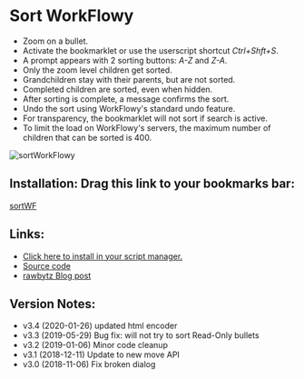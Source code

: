 # Sort WorkFlowy
- Zoom on a bullet.
- Activate the bookmarklet or use the userscript shortcut *Ctrl+Shft+S*.
- A prompt appears with 2 sorting buttons: *A-Z* and *Z-A*.
- Only the zoom level children get sorted.
- Grandchildren stay with their parents, but are not sorted.
- Completed children are sorted, even when hidden.
- After sorting is complete, a message confirms the sort.
- Undo the sort using WorkFlowy's standard undo feature.
- For transparency, the bookmarklet will not sort if search is active.
- To limit the load on WorkFlowy's servers, the maximum number of children that can be sorted is 400.

![sortWorkFlowy](https://i.imgur.com/oouWrha.png)

## Installation: Drag this link to your bookmarks bar:

<a href="javascript:(function sortWF_3_4(maxChildren=400){function toastMsg(str,sec,err){WF.showMessage(str,err);setTimeout(WF.hideMessage,(sec||2)*1e3)}function sortAndMove(items,reverse){WF.hideDialog();setTimeout(()=&gt;{items.sort((a,b)=&gt;reverse?b.getNameInPlainText().localeCompare(a.getNameInPlainText()):a.getNameInPlainText().localeCompare(b.getNameInPlainText()));WF.editGroup(()=&gt;{items.forEach((item,i)=&gt;{if(item.getPriority()!==i)WF.moveItems([item],parent,i)})});WF.editItemName(parent);toastMsg(`Sorted ${reverse?&quot;Z-A.&quot;:&quot;A-Z.&quot;}`,1)},50)}const htmlEscText=str=&gt;str.replace(/&amp;/g,&quot;&amp;amp;&quot;).replace(/&gt;/g,&quot;&amp;gt;&quot;).replace(/&lt;/g,&quot;&amp;lt;&quot;).replace(/&quot;/g,&quot;&amp;quot;&quot;);function showSortDialog(bodyHtml,title,button1,button2){const style='.btnX{font-size:18px;background-color:#49baf2;border:2px solid;border-radius:20px;color:#fff;padding:5px 15px;margin-top:16px;margin-right:16px}.btnX:focus{border-color:#c4c4c4}';const buttons=`&lt;div&gt;&lt;button type=&quot;button&quot; class=&quot;btnX&quot; id=&quot;btn1&quot;&gt;${button1}&lt;/button&gt;&lt;button type=&quot;button&quot; class=&quot;btnX&quot; id=&quot;btn2&quot;&gt;${button2}&lt;/button&gt;&lt;/div&gt;`;WF.showAlertDialog(`&lt;style&gt;${htmlEscText(style)}&lt;/style&gt;&lt;div&gt;${bodyHtml}&lt;/div&gt;${buttons}`,title);setTimeout(()=&gt;{const btn1=document.getElementById(&quot;btn1&quot;);const btn2=document.getElementById(&quot;btn2&quot;);btn1.focus();btn1.onclick=function(){sortAndMove(children)};btn2.onclick=function(){sortAndMove(children,true)}},100)}const canCreateChild=item=&gt;!item.isReadOnly()||item.isMainDocumentRoot()||item.isAddedSubtreePlaceholder()&amp;&amp;!item.data.added_subtree.isReadOnly();if(WF.currentSearchQuery()){return void toastMsg(&quot;Sorting is disabled when search is active.&quot;,3,true)}const parent=WF.currentItem();if(!canCreateChild(parent))return void toastMsg(&quot;Read-Only. Cannot sort bullets.&quot;,3,true);const children=parent.getChildren();if(children.length&lt;2)return void toastMsg(&quot;Nothing to sort.&quot;,3,true);if(children.length&gt;maxChildren)return void toastMsg(`Sorting more than ${maxChildren} children upsets the WorkFlowy gods, and has been disabled.`,5,true);const sortInfo=`Sort &lt;b&gt;${children.length}&lt;/b&gt; children?`;showSortDialog(sortInfo,parent.getNameInPlainText(),'A-Z','Z-A')})();">sortWF</a>

## Links:
- [Click here to install in your script manager.](https://github.com/rawbytz/sort/raw/master/sortMe.user.js)
- [Source code](https://github.com/rawbytz/sort/blob/master/sortWF.js)
- [rawbytz Blog post](https://rawbytz.wordpress.com/2018/06/07/sorting-bullets-in-workflowy-easy-as-1-2-3/)

## Version Notes:
- v3.4 (2020-01-26) updated html encoder
- v3.3 (2019-05-29) Bug fix: will not try to sort Read-Only bullets
- v3.2 (2019-01-06) Minor code cleanup 
- v3.1 (2018-12-11) Update to new move API 
- v3.0 (2018-11-06) Fix broken dialog 

<!-- 
LINKS REFERENCING THIS
@BlOGGER https://www.blogger.com/blogger.g?blogID=6597785605721546133#editor/target=page;pageID=954485241269525093

@BLOG https://rawbytz.wordpress.com/2018/06/07/sorting-bullets-in-workflowy-easy-as-1-2-3/

@SOFTWARE https://rawbytz.wordpress.com/software/

@WFBLOG https://blog.workflowy.com/2018/10/02/sorting/
 -->
